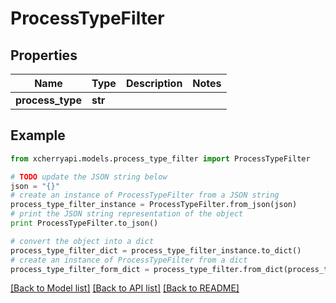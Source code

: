 # ProcessTypeFilter


## Properties

Name | Type | Description | Notes
------------ | ------------- | ------------- | -------------
**process_type** | **str** |  | 

## Example

```python
from xcherryapi.models.process_type_filter import ProcessTypeFilter

# TODO update the JSON string below
json = "{}"
# create an instance of ProcessTypeFilter from a JSON string
process_type_filter_instance = ProcessTypeFilter.from_json(json)
# print the JSON string representation of the object
print ProcessTypeFilter.to_json()

# convert the object into a dict
process_type_filter_dict = process_type_filter_instance.to_dict()
# create an instance of ProcessTypeFilter from a dict
process_type_filter_form_dict = process_type_filter.from_dict(process_type_filter_dict)
```
[[Back to Model list]](../README.md#documentation-for-models) [[Back to API list]](../README.md#documentation-for-api-endpoints) [[Back to README]](../README.md)


